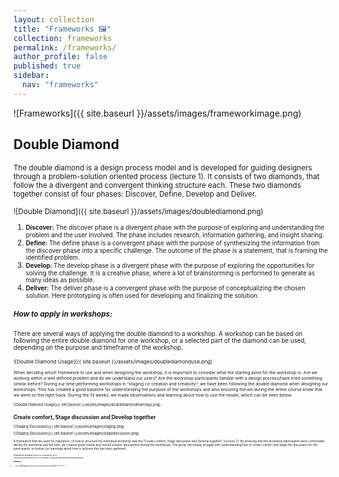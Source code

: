 ```yaml
---
layout: collection
title: "Frameworks 🖼️"
collection: frameworks
permalink: /frameworks/
author_profile: false
published: true
sidebar:
  nav: "frameworks"
---
```


![Frameworks]({{ site.baseurl }}/assets/images/frameworkimage.png)

## Double Diamond 
<small>The double diamond is a design process model and is developed for guiding designers through a problem-solution oriented process (lecture 1). It consists of two diamonds, that  follow the a divergent and convergent thinking structure each. These two diamonds together consist of four phases: Discover, Define, Develop and Deliver.  

![Double Diamond]({{ site.baseurl }}/assets/images/doublediamond.png)

1. <span id="discover"></span><span style="font-size: smaller;">**Discover:** The discover phase is a divergent phase with the purpose of exploring and understanding the problem and the user involved. The phase includes research, information gathering, and insight sharing.</span><span style="display: none;">[Reference to Discover Phase](#discover)</span>
2. <span id="define"><span style="font-size: smaller;">**Define:** The define phase is a convergent phase with the purpose of synthesizing the information from the discover phase into a specific challenge. The outcome of the phase is a statement, that is framing the identified problem.</span> <span style="display: none;">[Reference to Define Phase](#define)</span>
3. <span id="develop"><span style="font-size: smaller;">**Develop:** The develop phase is a divergent phase with the purpose of exploring the opportunities for solving the challenge. It is a creative phase, where a lot of brainstorming is performed to generate as many ideas as possible.</span><span style="display: none;">[Reference to Develop Phase](#develop)</span>
4. <span id="deliver"><span style="font-size: smaller;">**Deliver:** The deliver phase is a convergent phase with the purpose of conceptualizing the chosen solution. Here prototyping is often used for developing and finalizing the solution.</span><span style="display: none;">[Reference to Deliver Phase](#deliver)</span>


##### How to apply in workshops: 
<small>There are several ways of applying the double diamond to a workshop. A workshop can be based on following the entire double diamond for one workshop, or a selected part of the diamond can be used, depending on the purpose and timeframe of the workshop. <small>

![Double Diamond Usage]({{ site.baseurl }}/assets/images/doublediamonduse.png)

<small>When deciding which framework to use and when designing the workshop, it is important to consider what the starting point for the workshop is. Are we working within a well defined problem and do we understand our users? Are the workshop participants familiar with a design process/have tried something similar before? 
During our time performing workshops in “staging co-creation and creativity”, we have been following the double diamond when designing our workshops. This has created a good baseline for understanding the purpose of the workshops and also ensuring the we during the entire course knew that we were on the right track. During the 13 weeks, we made observations and learning about how to use the model, which can be seen below. <small>

![Double Diamond Usage]({{ site.baseurl }}/assets/images/doublediamondlearnings.png)


<span id="stagingdiscussion"></span>
<h2> Create comfort, Stage discussion and Develop together</h2>
<span style="display: none;">[Reference to Staging Discussion](#stagingdiscussion)</span>

![Staging Discussion]({{ site.baseurl }}/assets/images/staging.png)


![Staging Discussion]({{ site.baseurl }}/assets/images/stagediscussion.png)


<small> A framework that we used for inspiration, of how to structure the individual workshop was the “Create comfort, Stage discussion and Develop together” (Lecture 2). By ensuring that the workshop participants were comfortable during the workshop and felt safe, we created great results and overall a better atmosphere during the workshops.  The group did initially struggle with understanding how to create comfort and stage the discussion for the participants, so below our learnings about how to achieve this has been gathered. <small>

<small> Framework Example from our workshop no.5:<small><br>
[Workshop Plan Example PDF]({{ site.baseurl }}/assets/pdf/WorkshopPlanExample.pdf)<br>  


<span id="references"></span>
<small> **References**<small> <span style="display: none;">[Reference to References](#references)</span> 
- <small> Lecture 1: 38110 Staging co-creation and creativity, lecture one: Introduction day 2023, Dagný Valgeirsdóttir<small>  
- <small> Lecture 2: 38110 Staging co-creation and creativity, lecture two: Universal Design: Co creation theory 2023, Dagný Valgeirsdóttir<small>